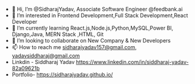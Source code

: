 - 👋 Hi, I’m @SidharajYadav, Associate Software Engineer @feedbank.ai  
- 👀 I’m interested in Frontend Development,Full Stack Development,React Developer       
- 🌱 I’m currently learning React.js,Node.js,Python,MySQL,Power BI, Django,Java, MERN Stack ,HTML, Git     
- 💞️ I’m looking to collaborate on New Company & New Developers       
- 📫 How to reach me sidharajyadav157@gmail.com, yadavsiddharaj@gmail.com   
- Linkdin - Siddharaj Yadav  https://www.linkedin.com/in/siddharaj-yadav-82a09621b    
- Portfolio- https://sidharajyadav.github.io/  
<!---    
SidharajYadav/SidharajYadav is a ✨ special ✨ repository because its `README.md` (this file) appears on your GitHub profile.
You can click the Preview link to take a look at your changes..
---> 
 
 
